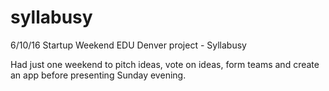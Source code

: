 # syllabusy
6/10/16 Startup Weekend EDU Denver project - Syllabusy

Had just one weekend to pitch ideas, vote on ideas, form teams and create an app before presenting Sunday evening.
